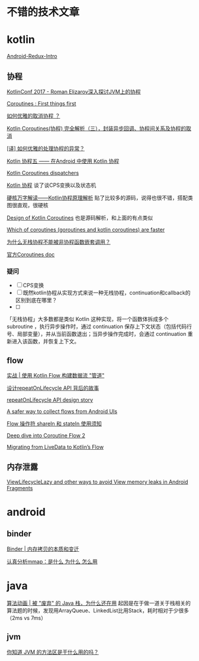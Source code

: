 # 不错的技术文章


# kotlin
[Android-Redux-Intro](https://jayrambhia.com/blog/android-redux-intro)
## 协程
[KotlinConf 2017 - Roman Elizarov深入探讨JVM上的协程](https://www.youtube.com/watch?v=YrrUCSi72E8)

[Coroutines : First things first](https://mp.weixin.qq.com/s/HCjf1MBOMLvpy_SPiSr67w)

[如何优雅的取消协程 ？](https://mp.weixin.qq.com/s/h8Qg_5fLkpcNDzP3IZDyqg)

[Kotlin Coroutines(协程) 完全解析（三），封装异步回调、协程间关系及协程的取消](https://johnnyshieh.me/posts/kotlin-coroutine-integration-and-cancel/)

[[译] 如何优雅的处理协程的异常？](https://juejin.im/post/5ebeaef5f265da7bcb65ff80)

[Kotlin 协程五 —— 在Android 中使用 Kotlin 协程](https://www.cnblogs.com/joy99/p/15805969.html)

[Kotlin Coroutines dispatchers](https://kt.academy/article/cc-dispatchers)

[Kotlin 协程](https://www.hiczp.com/kotlin/kotlin-xie-cheng.html) 
谈了谈CPS变换以及状态机

[硬核万字解读——Kotlin协程原理解析](https://mp.weixin.qq.com/s/N9BiufCWTRuoh6J-QERlWQ) 
贴了比较多的源码，说得也很不错，搭配类图很直观，很硬核

[Design of Kotlin Coroutines](https://proandroiddev.com/design-of-kotlin-coroutines-879bd35e0f34) 
也是源码解析，和上面的有点类似

[Which of coroutines (goroutines and kotlin coroutines) are faster](https://stackoverflow.com/questions/46864623/which-of-coroutines-goroutines-and-kotlin-coroutines-are-faster)


[为什么无栈协程不能被非协程函数嵌套调用？](https://www.zhihu.com/question/458843623)

[官方Coroutines doc](https://github.com/Kotlin/KEEP/blob/master/proposals/coroutines.md)

### 疑问

- [ ] CPS变换
- [ ] 既然kotlin协程从实现方式来说一种无栈协程，continuation和callback的区别到底在哪里？
- [ ] 

「无栈协程」大多数都是类似 Kotlin 这种实现，将一个函数体拆成多个 subroutine ，执行异步操作时，通过 continuation 保存上下文状态（包括代码行号、局部变量），并从当前函数退出；当异步操作完成时，会通过 continuation 重新进入该函数，并恢复上下文。

## flow
[实战 | 使用 Kotlin Flow 构建数据流 "管道"](https://juejin.cn/post/7078225994871472158)

[设计repeatOnLifecycle API 背后的故事](https://juejin.cn/post/7001371050202103838)

[repeatOnLifecycle API design story](https://medium.com/androiddevelopers/repeatonlifecycle-api-design-story-8670d1a7d333)

[A safer way to collect flows from Android UIs](https://medium.com/androiddevelopers/a-safer-way-to-collect-flows-from-android-uis-23080b1f8bda)

[Flow 操作符 shareIn 和 stateIn 使用须知](https://juejin.cn/post/6998066384290709518)

[Deep dive into Coroutine Flow 2](https://myungpyo.medium.com/deep-dive-into-coroutine-flow-2-d43ba0d1f45d)

[Migrating from LiveData to Kotlin’s Flow](https://medium.com/androiddevelopers/migrating-from-livedata-to-kotlins-flow-379292f419fb)

## 内存泄露
[ViewLifecycleLazy and other ways to avoid View memory leaks in Android Fragments](https://bladecoder.medium.com/viewlifecyclelazy-and-other-ways-to-avoid-view-memory-leaks-in-android-fragments-4aa982e6e579)

# android
## binder
[Binder | 内存拷贝的本质和变迁](https://juejin.cn/post/6844904113046568973)

[认真分析mmap：是什么 为什么 怎么用 ](https://www.cnblogs.com/huxiao-tee/p/4660352.html)

# java

[算法动画 | 被 "废弃" 的 Java 栈，为什么还在用](https://mp.weixin.qq.com/s/TSpWaYSUpjeR_wzSclCTQA)
起因是在于做一道关于栈相关的算法题的时候，发现用ArrayQueue、LinkedList比用Stack，耗时相对于少很多（2ms vs 7ms）

## jvm
[你知道 JVM 的方法区是干什么用的吗？](https://zhuanlan.zhihu.com/p/166190558)

